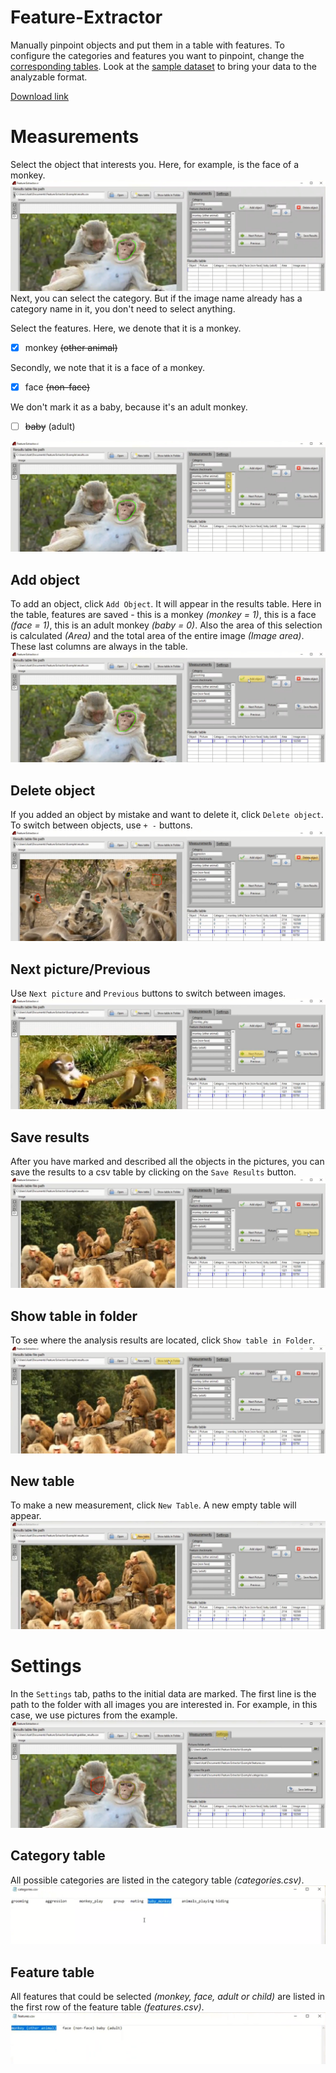 # Feature-Extractor
Manually pinpoint objects and put them  in a table with features. To configure the categories and features you want to pinpoint, change the [corresponding tables](#category-table). Look at the [sample dataset](/Example/) to bring your data to the analyzable format.

[Download link](https://disk.yandex.ru/d/QNL7aZe7rltaDg)
# Measurements
Select the object that interests you. Here, for example, is the face of a monkey. 
![GitHub Logo](/screenshots/screen1.png)
Next, you can select the category.
But if the image name already has a category name in it, you don't need to select anything.

Select the features. Here, we denote that it is a monkey. 

- [x] monkey ~~(other animal)~~

Secondly, we note that it is a face of a monkey. 

- [x] face ~~(non-face)~~

We don't mark it as a baby, because it's an adult monkey.

- [ ] ~~baby~~ (adult)

![GitHub Logo](/screenshots/screen2.png)

## Add object
To add an object, click `Add Object`. It will appear in the results table. Here in the table, features are saved - this is a monkey *(monkey = 1)*, this is a face *(face = 1)*, this is an adult monkey *(baby = 0)*. Also the area of this selection is calculated *(Area)* and the total area of the entire image *(Image area)*. These last columns are always in the table.
![GitHub Logo](/screenshots/screen3.png)

## Delete object
If you added an object by mistake and want to delete it, click `Delete object`. To switch between objects, use ` + - ` buttons.
![GitHub Logo](/screenshots/screen4.png)
## Next picture/Previous
Use `Next picture` and `Previous` buttons to switch between images.
![GitHub Logo](/screenshots/screen6.png)
## Save results
After you have marked and described all the objects in the pictures, you can save the results to a csv table by clicking on the `Save Results` button.
![GitHub Logo](/screenshots/screen5.png)

## Show table in folder
To see where the analysis results are located, click `Show table in Folder`.
![GitHub Logo](/screenshots/screen7.png)
## New table
To make a new measurement, click `New Table`. A new empty table will appear.
![GitHub Logo](/screenshots/screen8.png)

# Settings
In the `Settings` tab, paths to the initial data are marked. The first line is the path to the folder with all images you are interested in. For example, in this case, we use pictures from the example.
![GitHub Logo](/screenshots/screen9.png)
## Category table 
All possible categories are listed in the category table *(categories.csv)*.
![GitHub Logo](/screenshots/screen10.png)
## Feature table
All features that could be selected *(monkey, face, adult or child)* are listed in the first row of the feature table *(features.csv)*.
![GitHub Logo](/screenshots/screen11.png)
